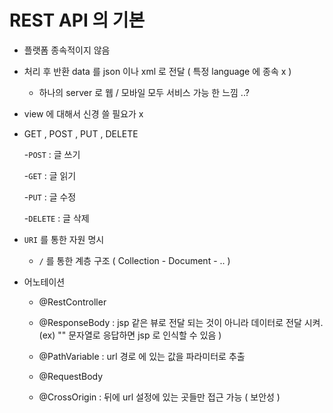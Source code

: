 # REST API 의 기본 

- 플랫폼 종속적이지 않음 

- 처리 후 반환 data 를 json 이나 xml 로 전달 ( 특정 language 에 종속 x ) 

    - 하나의 server 로 웹 / 모바일 모두 서비스 가능 한 느낌 ..? 

- view 에 대해서 신경 쓸 필요가 x 

- GET , POST ,  PUT ,  DELETE

    -`POST` : 글 쓰기
    
    -`GET` : 글 읽기 
    
    -`PUT` : 글 수정
    
    -`DELETE` : 글 삭제

- `URI` 를 통한 자원 명시 
   
   - `/` 를 통한 계층 구조 ( Collection - Document - .. ) 

- 어노테이션 

  - @RestController 

  - @ResponseBody : jsp 같은 뷰로 전달 되는 것이 아니라 데이터로 전달 시켜. (ex) "" 문자열로 응답하면 jsp 로 인식할 수 있음 ) 

  - @PathVariable : url 경로 에 있는 값을 파라미터로 추출  

  - @RequestBody 

  - @CrossOrigin : 뒤에 url 설정에 있는 곳들만 접근 가능 ( 보안성 ) 

